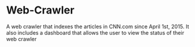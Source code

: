 # Web-Crawler
A web crawler that indexes the articles in CNN.com since April 1st, 2015. It also includes a dashboard that allows the user to view the status of their web crawler
